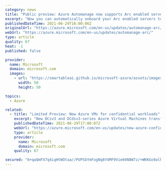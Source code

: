 ```yaml
---
category: news
title: "Public preview: Azure Automanage now supports Arc enabled servers"
excerpt: "Now you can automatically onboard your Arc enabled servers to best practice Azure management services using Azure Automanage, saving time and manual management effort."
publishedDateTime: 2021-06-29T16:00:06Z
originalUrl: "https://azure.microsoft.com/en-us/updates/automanage-arc/"
webUrl: "https://azure.microsoft.com/en-us/updates/automanage-arc/"
type: article
quality: 67
heat: -1
published: false

provider:
  name: Microsoft
  domain: microsoft.com
  images:
    - url: "https://smartableai.github.io/microsoft-azure/assets/images/organizations/microsoft.com-50x50.jpg"
      width: 50
      height: 50

topics:
  - Azure

related:
  - title: "Limited Preview: New Azure VMs for confidential workloads"
    excerpt: "New DCsv3 and DCdsv3-series Azure Virtual Machines transform the state-of-the-art for confidential workloads"
    publishedDateTime: 2021-06-29T17:00:07Z
    webUrl: "https://azure.microsoft.com/en-us/updates/new-azure-confidential-virtual-machines-sgx/"
    type: article
    provider:
      name: Microsoft
      domain: microsoft.com
    quality: 67

secured: "6+qaQmFX7q4iqHtWOtaa//PUPSbYmFogNq8Y4MF9Vie04N8W7z/+WKKGo9alh1AvkVTBpkgfIbtbhq+OJiGjTkVKspjv5VOIna4axuVV6R1vB/bwOiEkM09wAhqBl7qhXSeCSmNEp8h2Hcn2HwrjxX4GZz/nSbh1ZvZGSH64yfP1ZLU0q5VyP5KKKJ591SJ/ijkMUYBvP976rQRA0ItJz0SgtO1q9GoCrMJ/QazUWqgnY66A9ZcQv8Ok+i9uk3eFnl0WLXJZCskEepCPVA1dtNUPSSBdodh5+1LSSDaicnreM1HPJXeH+yV3m91tVo1ver+1ph7wYBr/5sh1kLE13+SzTbNIF+e6e5qgpGGDeLw=;ApRNrP182QbbHQaaKcI79w=="
---
```


